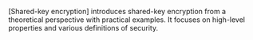 [Shared-key encryption] introduces shared-key encryption from a theoretical 
perspective with practical examples.
It focuses on high-level properties and various definitions of security.
